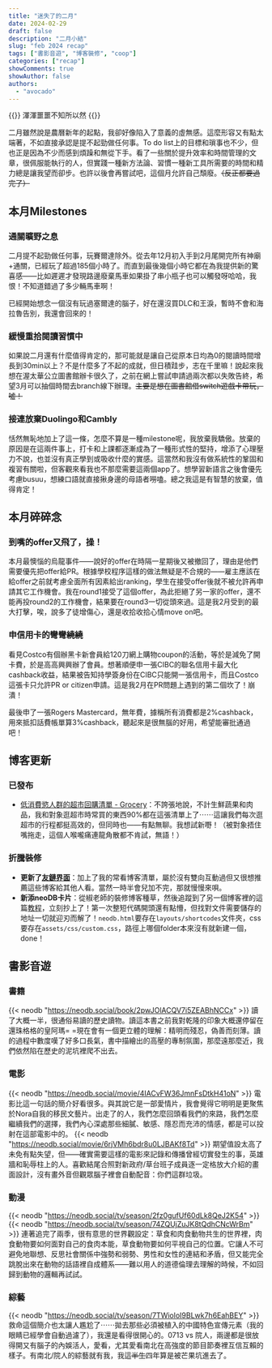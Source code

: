 ```yaml
---
title: "迷失了的二月"
date: 2024-02-29
draft: false
description: "二月小結"
slug: "feb 2024 recap"
tags: ["書影音遊", "博客裝修", "coop"]
categories: ["recap"]
showComments: true
showAuthor: false
authors:
  - "avocado"
---
```

{{<lead>}}
渾渾噩噩不知所以然
{{</lead>}}

二月雖然說是農曆新年的起點，我卻好像陷入了意義的虛無感。這麼形容又有點太端著，不如直接承認是提不起勁做任何事。To do list上的目標和瑣事也不少，但也正是因為不少而感到煩躁和無從下手。看了一些關於提升效率和時間管理的文章，很佩服能執行的人，但實踐一種新方法論、習慣一種新工具所需要的時間和精力總是讓我望而卻步。也許以後會再嘗試吧，這個月允許自己頹廢。~~（反正都要過完了）~~
## 本月Milestones
### 通關曠野之息
二月提不起勁做任何事，玩賽爾達除外。從去年12月初入手到2月尾開完所有神廟+通關，已經玩了超過185個小時了。而直到最後幾個小時它都在為我提供新的驚喜感——比如遲遲才發現路邊廢棄馬車如果掛了串小瓶子也可以觸發呀哈哈，我恨！不知道錯過了多少輛馬車啊！

已經開始想念一個沒有玩過塞爾達的腦子，好在還沒買DLC和王淚，暫時不會和海拉魯告別，我還會回來的！
### 緩慢重拾閱讀習慣中
如果說二月還有什麼值得肯定的，那可能就是讓自己從原本日均為0的閱讀時間增長到30min以上？不是什麼多了不起的成就，但日積跬步，志在千里嘛！說起來我想在渥太華公立圖書館辦卡很久了，之前在網上嘗試申請過兩次都以失敗告終，希望3月可以抽個時間去branch線下辦理。~~主要是想在圖書館借switch遊戲卡帶玩，噓！~~
### 接連放棄Duolingo和Cambly
恬然無恥地加上了這一條，怎麼不算是一種milestone呢，我放棄我驕傲。放棄的原因是在這兩件事上，打卡和上課都逐漸成為了一種形式性的堅持，增添了心理壓力不說，也並沒有真正學到或吸收什麼的實感。這當然和我沒有做系統性的鞏固和複習有關啦，但客觀來看我也不那麼需要這兩個app了。想學習新語言之後會優先考慮busuu，想練口語就直接揪身邊的母語者嘮嗑。總之我這是有智慧的放棄，值得肯定！
## 本月碎碎念
### 到嘴的offer又飛了，操！
本月最懊惱的烏龍事件——說好的offer在時隔一星期後又被撤回了，理由是他們需要優先把offer給PR。根據學校程序這樣的做法無疑是不合規的——雇主應該在給offer之前就考慮全面所有因素給出ranking，學生在接受offer後就不被允許再申請其它工作機會。我在round1接受了這個offer，為此拒絕了另一家的offer，還不能再投round2的工作機會，結果要在round3一切從頭來過。這是我2月受到的最大打擊，唉，說多了徒增傷心，還是收拾收拾心情move on吧。
### 申信用卡的彎彎繞繞
看見Costco有個辦黑卡新會員給120刀網上購物coupon的活動，等於是減免了開卡費，於是高高興興辦了會員。想著順便申一張CIBC的聯名信用卡最大化cashback收益，結果被告知持學簽身份在CIBC只能開一張信用卡，而且Costco這張卡只允許PR or citizen申請。這是我2月在PR問題上遇到的第二個坎了！崩潰！

最後申了一張Rogers Mastercard，無年費，據稱所有消費都是2%cashback，用來抵扣話費帳單算3%cashback，聽起來是很無腦的好用，希望能審批通過吧！
## 博客更新
### 已發布
- [低消費慾人群的超市回購清單 - Grocery](https://tiffahahahu7.github.io/gigigatgat/zh-tw/posts/grocery-shopping/)：不誇張地說，不計生鮮蔬果和肉品，我和對象逛超市時常買的東西90%都在這張清單上了⋯⋯這讓我們每次逛超市的行程都挺高效的，但同時也——有點無聊。我想試新嘢！（被對象捂住嘴拖走，這個人喉嚨痛連龍角散都不肯試，無語！）
### 折騰裝修
- **更新了[友鏈界面](https://tiffahahahu7.github.io/gigigatgat/zh-tw/friends/)**：加上了我的常看博客清單，屬於沒有雙向互動過但又很想推薦這些博客給其他人看。當然一時半會兒加不完，那就慢慢來唄。
- **新添neoDB卡片**：從椒老師的裝修博客種草，然後追蹤到了另一個博客裡的這篇[教程](https://www.sleepymoon.cyou/2023/hugo-shortcodes/#%E5%BC%95%E7%94%A8neodb%E6%9D%A1%E7%9B%AE)，立刻抄上了！第一次整短代碼開頭還有點懵，但找對文件需要儲存的地址一切就迎刃而解了！`neodb.html`要存在`layouts/shortcodes`文件夾，css要存在`assets/css/custom.css`，路徑上哪個folder本來沒有就新建一個，done！
## 書影音遊
### 書籍
{{< neodb "https://neodb.social/book/2pwJOlACQV7i5ZEABhNCCx" >}}
讀了大概一半，很通俗易讀的歷史讀物。讀這本書之前我對乾隆的印象大概還停留在還珠格格的皇阿瑪= =現在會有一個更立體的理解：精明而殘忍，偽善而刻薄。讀的過程中數度嘆了好多口長氣，書中描繪出的高壓的專制氛圍，那麼遠那麼近，我們依然陷在歷史的泥坑裡爬不出去。
### 電影
{{< neodb "https://neodb.social/movie/4IACvFW36JmnFsDtkH41oN" >}}
電影比這一句話的簡介好看很多。與其說它是一部愛情片，我會覺得它明明是更聚焦於Nora自我的移民文藝片。出走了的人，我們怎麼回頭看我們的來路，我們怎麼繼續我們的選擇，我們內心深處那些細膩、敏感、隱忍而充沛的情感，都是可以投射在這部電影中的。
{{< neodb "https://neodb.social/movie/6rjVMh6bdr8u0LJBAKf8Td" >}}
期望值設太高了未免有點失望，但——確實需要這樣的電影來記錄和傳播曾經切實發生的事，英雄牆和恥辱柱上的人。喜歡結尾合照對新政府/草台班子成員逐一定格放大介紹的畫面設計，沒有畫外音但觀眾腦子裡會自動配音：你們這群垃圾。
### 動漫
{{< neodb "https://neodb.social/tv/season/2fz0gufUf60dLk8QeJ2K54" >}}
{{< neodb "https://neodb.social/tv/season/74ZQUjZuJK8tQdhCNcWrBm" >}}
連著追完了兩季，很有意思的世界觀設定：草食和肉食動物共生的世界裡，肉食動物要如何面對自己的食肉本能，草食動物要如何平視自己的位置。它讓人不可避免地聯想、反思社會關係中強勢和弱勢、男性和女性的連結和矛盾，但又能完全跳脫出來在動物的話語裡自成體系——難以用人的道德倫理去理解的時候，不如回歸到動物的邏輯再試試。
### 綜藝
{{< neodb "https://neodb.social/tv/season/7TWioloI9BLwk7h6EahBEY" >}}
救命這個簡介也太讓人尷尬了⋯⋯拋去那些必須被植入的中國特色宣傳元素（我的眼睛已經學會自動過濾了），我還是看得很開心的。0713 vs 院人，兩邊都是很放得開又有腦子的內娛活人，愛看，尤其愛看南北在高強度的節目節奏裡互信互賴的樣子。有南北/院人的綜藝就有我，我這~~半生~~四年算是被芒果坑進去了。